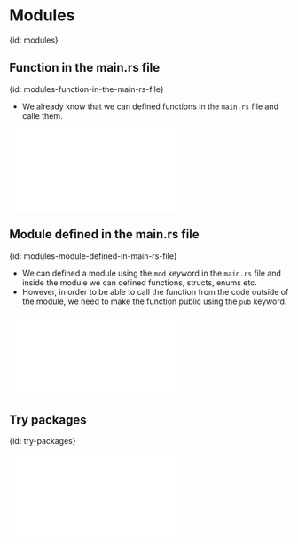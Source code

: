# Modules
{id: modules}

## Function in the main.rs file
{id: modules-function-in-the-main-rs-file}

* We already know that we can defined functions in the `main.rs` file and calle them.

![](examples/modules/function-in-main/src/main.rs)

## Module defined in the main.rs file
{id: modules-module-defined-in-main-rs-file}

* We can defined a module using the `mod` keyword in the `main.rs` file and inside the module we can defined functions, structs, enums etc.
* However, in order to be able to call the function from the code outside of the module, we need to make the function public using the `pub` keyword.

![](examples/modules/inline-module/src/main.rs)


## Try packages
{id: try-packages}

![](examples/modules/try-packages/src/main.rs)

